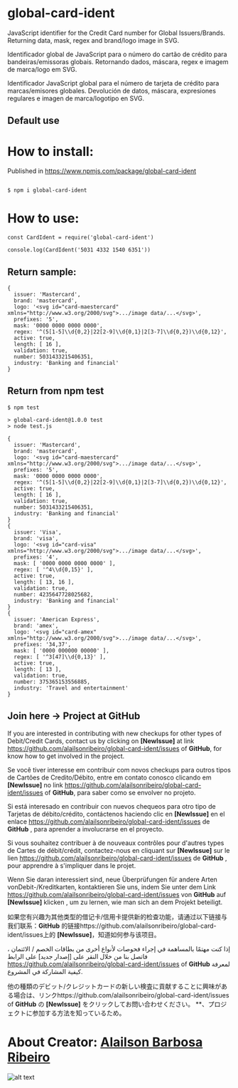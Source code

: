 # global-card-ident

JavaScript identifier for the Credit Card number for Global Issuers/Brands. Returning data, mask, regex and brand/logo image in SVG.

Identificador global de JavaScript para o número do cartão de crédito para bandeiras/emissoras globais. Retornando dados, máscara, regex e imagem de marca/logo em SVG.

Identificador JavaScript global para el número de tarjeta de crédito para marcas/emisores globales. Devolución de datos, máscara, expresiones regulares e imagen de marca/logotipo en SVG.

## Default use 

# How to install:

Published in https://www.npmjs.com/package/global-card-ident

```

$ npm i global-card-ident

```
# How to use:
```
const CardIdent = require('global-card-ident')

console.log(CardIdent('5031 4332 1540 6351'))

```
## Return sample:

```
{
  issuer: 'Mastercard',
  brand: 'mastercard',
  logo: '<svg id="card-maestercard"  xmlns="http://www.w3.org/2000/svg">.../image data/...</svg>',
  prefixes: '5',
  mask: '0000 0000 0000 0000',
  regex: '^(5[1-5]\\d{0,2}|22[2-9]\\d{0,1}|2[3-7]\\d{0,2})\\d{0,12}',
  active: true,
  length: [ 16 ],
  validation: true,
  number: 5031433215406351,
  industry: 'Banking and financial'
}
```


## Return from npm test

```
$ npm test

> global-card-ident@1.0.0 test
> node test.js

{
  issuer: 'Mastercard',
  brand: 'mastercard',
  logo: '<svg id="card-maestercard"  xmlns="http://www.w3.org/2000/svg">.../image data/...</svg>',
  prefixes: '5',
  mask: '0000 0000 0000 0000',
  regex: '^(5[1-5]\\d{0,2}|22[2-9]\\d{0,1}|2[3-7]\\d{0,2})\\d{0,12}',
  active: true,
  length: [ 16 ],
  validation: true,
  number: 5031433215406351,
  industry: 'Banking and financial'
}
{
  issuer: 'Visa',
  brand: 'visa',
  logo: '<svg id="card-visa" xmlns="http://www.w3.org/2000/svg">.../image data/...</svg>',
  prefixes: '4',
  mask: [ '0000 0000 0000 0000' ],
  regex: [ '^4\\d{0,15}' ],
  active: true,
  length: [ 13, 16 ],
  validation: true,
  number: 4235647728025682,
  industry: 'Banking and financial'
}
{
  issuer: 'American Express',
  brand: 'amex',
  logo: '<svg id="card-amex" xmlns="http://www.w3.org/2000/svg">.../image data/...</svg>',
  prefixes: '34,37',
  mask: [ '0000 000000 00000' ],
  regex: [ '^3[47]\\d{0,13}' ],
  active: true,
  length: [ 13 ],
  validation: true,
  number: 375365153556885,
  industry: 'Travel and entertainment'
}

```

## Join here -> Project at **GitHub** 

If you are interested in contributing with new checkups for other types of Debit/Credit Cards, contact us by clicking on **[NewIssue]** at link https://github.com/alailsonribeiro/global-card-ident/issues of **GitHub**, for know how to get involved in the project.

Se você tiver interesse em contribuir com novos checkups para outros tipos de Cartões de Credito/Débito, entre em contato conosco clicando em **[NewIssue]** no link https://github.com/alailsonribeiro/global-card-ident/issues of **GitHub**, para saber como se envolver no projeto.

Si está interesado en contribuir con nuevos chequeos para otro tipo de Tarjetas de débito/crédito, contáctenos haciendo clic en **[NewIssue]** en el enlace https://github.com/alailsonribeiro/global-card-ident/issues de **GitHub** , para aprender a involucrarse en el proyecto.

Si vous souhaitez contribuer à de nouveaux contrôles pour d'autres types de Cartes de débit/crédit, contactez-nous en cliquant sur **[NewIssue]** sur le lien https://github.com/alailsonribeiro/global-card-ident/issues de **GitHub** , pour apprendre à s'impliquer dans le projet.

Wenn Sie daran interessiert sind, neue Überprüfungen für andere Arten vonDebit-/Kreditkarten, kontaktieren Sie uns, indem Sie unter dem Link https://github.com/alailsonribeiro/global-card-ident/issues von **GitHub** auf **[NewIssue]** klicken , um zu lernen, wie man sich an dem Projekt beteiligt.

如果您有兴趣为其他类型的借记卡/信用卡提供新的检查功能，请通过以下链接与我们联系：**GitHub** 的链接https://github.com/alailsonribeiro/global-card-ident/issues上的 **[NewIssue]**，知道如何参与该项目。

إذا كنت مهتمًا بالمساهمة في إجراء فحوصات لأنواع أخرى من بطاقات الخصم / الائتمان ، فاتصل بنا من خلال النقر على [إصدار جديد] على الرابط https://github.com/alailsonribeiro/global-card-ident/issues of **GitHub** لمعرفة كيفية المشاركة في المشروع.

他の種類のデビット/クレジットカードの新しい検査に貢献することに興味がある場合は、リンクhttps://github.com/alailsonribeiro/global-card-ident/issues of **GitHub** の **[NewIssue]** をクリックしてお問い合わせください。 **、プロジェクトに参加する方法を知っているため。


About Creator: [Alailson Barbosa Ribeiro](https://www.alailson.com.br)
=============
![alt text](https://secure.gravatar.com/avatar/f4a6fbf1b704b29c4236d964f5f5280c "Alailson Barbosa Ribeiro")



